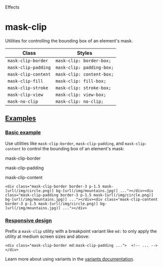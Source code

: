 Effects

# mask-clip

Utilities for controlling the bounding box of an element's mask.

| Class               | Styles                    |
| ------------------- | ------------------------- |
| `mask-clip-border`  | `mask-clip: border-box;`  |
| `mask-clip-padding` | `mask-clip: padding-box;` |
| `mask-clip-content` | `mask-clip: content-box;` |
| `mask-clip-fill`    | `mask-clip: fill-box;`    |
| `mask-clip-stroke`  | `mask-clip: stroke-box;`  |
| `mask-clip-view`    | `mask-clip: view-box;`    |
| `mask-no-clip`      | `mask-clip: no-clip;`     |

## [Examples](#examples)

### [Basic example](#basic-example)

Use utilities like `mask-clip-border`, `mask-clip-padding`, and `mask-clip-content` to control the bounding box of an element's mask:

mask-clip-border

mask-clip-padding

mask-clip-content

```
<div class="mask-clip-border border-3 p-1.5 mask-[url(/img/circle.png)] bg-[url(/img/mountains.jpg)] ..."></div><div class="mask-clip-padding border-3 p-1.5 mask-[url(/img/circle.png)] bg-[url(/img/mountains.jpg)] ..."></div><div class="mask-clip-content border-3 p-1.5 mask-[url(/img/circle.png)] bg-[url(/img/mountains.jpg)] ..."></div>
```

### [Responsive design](#responsive-design)

Prefix a `mask-clip` utility with a breakpoint variant like `md:` to only apply the utility at medium screen sizes and above:

```
<div class="mask-clip-border md:mask-clip-padding ...">  <!-- ... --></div>
```

Learn more about using variants in the [variants documentation](/docs/hover-focus-and-other-states).
